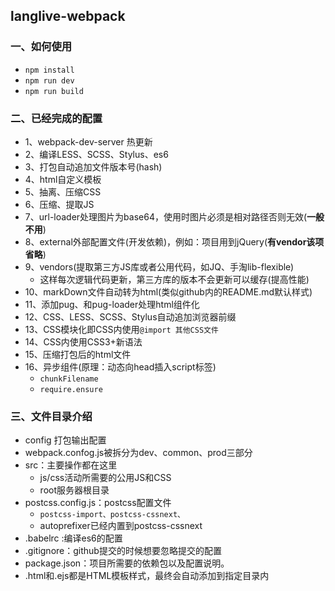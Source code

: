 ## langlive-webpack
### 一、如何使用
+ <code>npm install</code>
+ <code>npm run dev</code>
+ <code>npm run build </code>


### 二、已经完成的配置
+ 1、webpack-dev-server 热更新
+ 2、编译LESS、SCSS、Stylus、es6
+ 3、打包自动追加文件版本号(hash)
+ 4、html自定义模板
+ 5、抽离、压缩CSS
+ 6、压缩、提取JS
+ 7、url-loader处理图片为base64，使用时图片必须是相对路径否则无效(**一般不用**)
+ 8、external外部配置文件(开发依赖)，例如：项目用到jQuery(**有vendor该项省略**)
+ 9、vendors(提取第三方JS库或者公用代码，如JQ、手淘lib-flexible)
	+ 这样每次逻辑代码更新，第三方库的版本不会更新可以缓存(提高性能)
+ 10、markDown文件自动转为html(类似github内的README.md默认样式)
+ 11、添加pug、和pug-loader处理html组件化
+ 12、CSS、LESS、SCSS、Stylus自动追加浏览器前缀
+ 13、CSS模块化即CSS内使用<code>@import 其他CSS文件</code>
+ 14、CSS内使用CSS3+新语法
+ 15、压缩打包后的html文件
+ 16、异步组件(原理：动态向head插入script标签)
	+ <code>chunkFilename</code>
	+ <code>require.ensure</code>


### 三、文件目录介绍
+ config 打包输出配置
+ webpack.confog.js被拆分为dev、common、prod三部分
+ src：主要操作都在这里
	+ js/css活动所需要的公用JS和CSS
	+ root服务器根目录
+  postcss.config.js：postcss配置文件
	+  <code>postcss-import、postcss-cssnext、</code>
	+  autoprefixer已经内置到postcss-cssnext
+ .babelrc :编译es6的配置
+ .gitignore：github提交的时候想要忽略提交的配置
+  package.json：项目所需要的依赖包以及配置说明。
+ .html和.ejs都是HTML模板样式，最终会自动添加到指定目录内